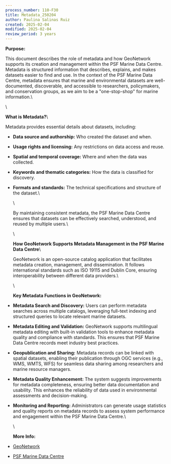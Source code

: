 ```yaml
---
process_number: 110-F30
title: Metadata_250204
author: Paulina Salinas Ruiz
created: 2025-02-04
modified: 2025-02-04
review_period: 3 years
---
```


**Purpose:**



This document describes the role of metadata and how GeoNetwork supports its creation and management within the PSF Marine Data Centre. Metadata is structured information that describes, explains, and makes datasets easier to find and use. In the context of the PSF Marine Data Centre, metadata ensures that marine and environmental datasets are well-documented, discoverable, and accessible to researchers, policymakers, and conservation groups, as we aim to be a "one-stop-shop" for marine information.\

\

**What is Metadata?**\

Metadata provides essential details about datasets, including:



- **Data source and authorship:** Who created the dataset and when.



- **Usage rights and licensing:** Any restrictions on data access and reuse.



- **Spatial and temporal coverage:** Where and when the data was collected.



- **Keywords and thematic categories:** How the data is classified for discovery.



- **Formats and standards:** The technical specifications and structure of the dataset.\

  \

  By maintaining consistent metadata, the PSF Marine Data Centre ensures that datasets can be effectively searched, understood, and reused by multiple users.\

  \

  **How GeoNetwork Supports Metadata Management in the PSF Marine Data Centre**\

  GeoNetwork is an open-source catalog application that facilitates metadata creation, management, and dissemination. It follows international standards such as ISO 19115 and Dublin Core, ensuring interoperability between different data providers.\

  \

  **Key Metadata Functions in GeoNetwork:**



- **Metadata Search and Discovery:** Users can perform metadata searches across multiple catalogs, leveraging full-text indexing and structured queries to locate relevant marine datasets.



- **Metadata Editing and Validation:** GeoNetwork supports multilingual metadata editing with built-in validation tools to enhance metadata quality and compliance with standards. This ensures that PSF Marine Data Centre records meet industry best practices.



- **Geopublication and Sharing:** Metadata records can be linked with spatial datasets, enabling their publication through OGC services (e.g., WMS, WMTS, WFS) for seamless data sharing among researchers and marine resource managers.



- **Metadata Quality Enhancement:** The system suggests improvements for metadata completeness, ensuring better data documentation and usability. This enhances the reliability of data used in environmental assessments and decision-making.



- **Monitoring and Reporting:** Administrators can generate usage statistics and quality reports on metadata records to assess system performance and engagement within the PSF Marine Data Centre.\

  \

  **More Info:**



- [GeoNetwork](https://geonetwork-opensource.org/)



- [PSF Marine Data Centre](https://marinedata.psf.ca/data/)
